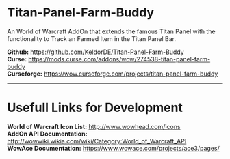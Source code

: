 # Titan-Panel-Farm-Buddy


An World of Warcraft AddOn that extends the famous Titan Panel with the functionality to Track an Farmed Item in the Titan Panel Bar.

**Github:** https://github.com/KeldorDE/Titan-Panel-Farm-Buddy  
**Curse:** https://mods.curse.com/addons/wow/274538-titan-panel-farm-buddy  
**Curseforge:** https://wow.curseforge.com/projects/titan-panel-farm-buddy

---
# Usefull Links for Development
**World of Warcraft Icon List:** http://www.wowhead.com/icons  
**AddOn API Documentation:** http://wowwiki.wikia.com/wiki/Category:World_of_Warcraft_API  
**WowAce Documentation:** https://www.wowace.com/projects/ace3/pages/
